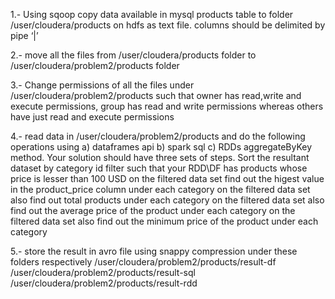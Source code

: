 1.- Using sqoop copy data available in mysql products table to folder /user/cloudera/products on hdfs as text file. columns should be delimited by pipe ‘|’

2.- move all the files from /user/cloudera/products folder to /user/cloudera/problem2/products folder

3.- Change permissions of all the files under /user/cloudera/problem2/products such that owner has read,write and execute permissions, group has read and write permissions whereas others have just read and execute permissions

4.- read data in /user/cloudera/problem2/products and do the following operations using a) dataframes api b) spark sql c) RDDs aggregateByKey method. Your solution should have three sets of steps. Sort the resultant dataset by category id
filter such that your RDD\DF has products whose price is lesser than 100 USD
on the filtered data set find out the higest value in the product_price column under each category
on the filtered data set also find out total products under each category
on the filtered data set also find out the average price of the product under each category
on the filtered data set also find out the minimum price of the product under each category

5.- store the result in avro file using snappy compression under these folders respectively
/user/cloudera/problem2/products/result-df
/user/cloudera/problem2/products/result-sql
/user/cloudera/problem2/products/result-rdd
